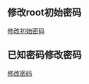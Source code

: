 ## 修改root初始密码
[修改初始密码](https://www.centos.bz/2017/08/centos-7-reset-mysql-5-7-root-password/)
## 已知密码修改密码
[修改密码](https://blog.csdn.net/qq_33472557/article/details/77726094)
